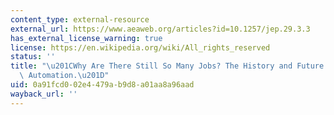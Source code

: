 ```yaml
---
content_type: external-resource
external_url: https://www.aeaweb.org/articles?id=10.1257/jep.29.3.3
has_external_license_warning: true
license: https://en.wikipedia.org/wiki/All_rights_reserved
status: ''
title: "\u201CWhy Are There Still So Many Jobs? The History and Future of Workplace\
  \ Automation.\u201D"
uid: 0a91fcd0-02e4-479a-b9d8-a01aa8a96aad
wayback_url: ''
---
```

